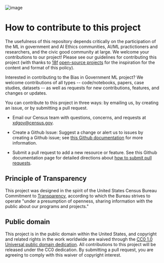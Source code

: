 ![image](https://user-images.githubusercontent.com/80533280/112935614-198ba680-90f2-11eb-88a9-7222b023a0af.png)


# How to contribute to this project

The usefulness of this repository depends critically on the participation of the ML in government and AI Ethics communities, AI/ML practictioners and researchers, and the civic good community at large. We welcome your contributions to our project!  Please see our guidelines for contributing this project (with thanks to [18f](https://18f.gsa.gov) [open-source projects](https://github.com/18F/methods/blob/staging/CONTRIBUTING.md) for the inspiration for the content and format of this policy). 

Interested in contributing to the Bias in Government ML project? We welcome contributions of all types -- code/notebooks, papers, case studies, datasets -- as well as requests for new contributions, features, and changes or updates.  

You can contribute to this project in three ways: by emailing us, by creating an issue, or by submitting a pull request.

* Email our Census team with questions, concerns, and requests at [xdgov@census.gov](mailto:xdgov@census.gov).

* Create a Github Issue: Suggest a change or alert us to issues by creating a Github issue; see [this Github documentation](https://docs.github.com/en/github/managing-your-work-on-github/about-issues) for more information. 

* Submit a pull request to add a new resource or feature. See this Github documentation page for detailed directions about [how to submit pull requests](https://docs.github.com/en/github/collaborating-with-issues-and-pull-requests/about-pull-requests). 


## Principle of Transparency

This project was designed in the spirit of the United States Census Bureau Commitment to [Transparency](https://www.census.gov/about/policies/open-gov/transparency.html), according to which the Bureau strives to operate "under a presumption of openness, sharing information with the public about our programs and projects."

## Public domain
This project is in the public domain within the United States, and copyright and related rights in the work worldwide are waived through the [CC0 1.0 Universal public domain dedication](https://creativecommons.org/publicdomain/zero/1.0/).
All contributions to this project will be released under the CC0 dedication. By submitting a pull request, you are agreeing to comply with this waiver of copyright interest.


